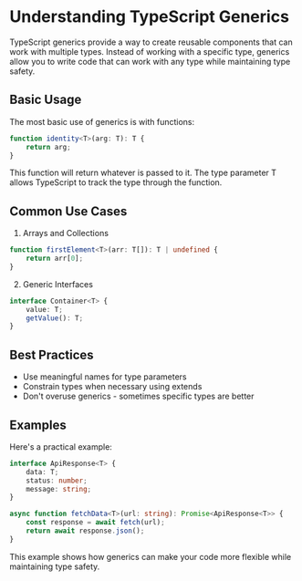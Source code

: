 # Understanding TypeScript Generics

TypeScript generics provide a way to create reusable components that can work with multiple types. Instead of working with a specific type, generics allow you to write code that can work with any type while maintaining type safety.

## Basic Usage

The most basic use of generics is with functions:

```typescript
function identity<T>(arg: T): T {
    return arg;
}
```

This function will return whatever is passed to it. The type parameter T allows TypeScript to track the type through the function.

## Common Use Cases

1. Arrays and Collections
```typescript
function firstElement<T>(arr: T[]): T | undefined {
    return arr[0];
}
```

2. Generic Interfaces
```typescript
interface Container<T> {
    value: T;
    getValue(): T;
}
```

## Best Practices

- Use meaningful names for type parameters
- Constrain types when necessary using extends
- Don't overuse generics - sometimes specific types are better

## Examples

Here's a practical example:

```typescript
interface ApiResponse<T> {
    data: T;
    status: number;
    message: string;
}

async function fetchData<T>(url: string): Promise<ApiResponse<T>> {
    const response = await fetch(url);
    return await response.json();
}
```

This example shows how generics can make your code more flexible while maintaining type safety.
